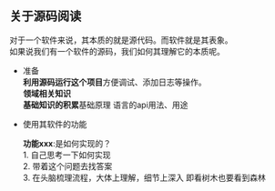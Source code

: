 关于源码阅读
----

对于一个软件来说，其本质的就是源代码。而软件就是其表象。<br/>
如果说我们有一个软件的源码，我们如何其理解它的本质呢。<br/>

- 准备<br/>
  **利用源码运行这个项目**方便调试、添加日志等操作。<br/>
  **领域相关知识**<br/>
  **基础知识的积累**基础原理 语言的api用法、用途<br/>

- 使用其软件的功能<br/>  

	**功能xxx**:是如何实现的？<br/>
			 1. 自己思考一下如何实现<br/>
			 2. 带着这个问题去找答案<br/>
			 3. 在头脑梳理流程，大体上理解，细节上深入 即看树木也要看到森林<br/>